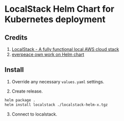 # LocalStack Helm Chart for Kubernetes deployment

## Credits

1. [LocalStack - A fully functional local AWS cloud stack](https://github.com/localstack/localstack)
2. [everpeace own work on Helm chart](https://github.com/everpeace/helm-charts/tree/master/localstack)

## Install

1. Override any necessary `values.yaml` settings.

2. Create release.

```bash
helm package .
helm install localstack ./localstack-helm-x.tgz
```

3. Connect to localstack.

